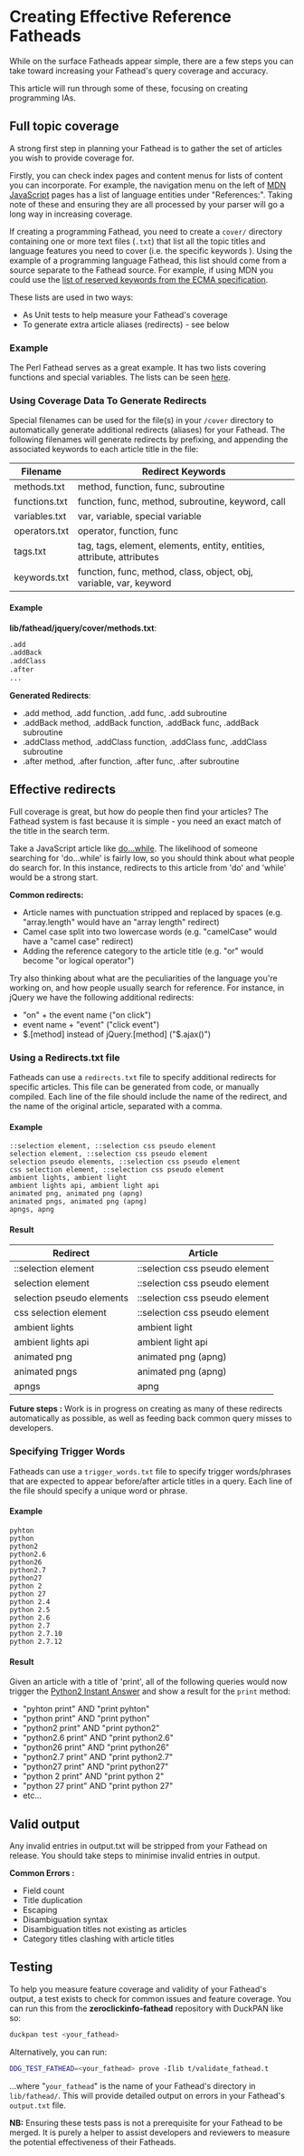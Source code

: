 # Creating Effective Reference Fatheads

While on the surface Fatheads appear simple, there are a few steps you can take toward increasing your Fathead's query coverage and accuracy.

This article will run through some of these, focusing on creating programming IAs.

## Full topic coverage

A strong first step in planning your Fathead is to gather the set of articles you wish to provide coverage for.

Firstly, you can check index pages and content menus for lists of content you can incorporate. For example, the navigation menu on the left of [MDN JavaScript](https://developer.mozilla.org/en-US/docs/Web/JavaScript/) pages has a list of language entities under "References:". Taking note of these and ensuring they are all processed by your parser will go a long way in increasing coverage.

If creating a programming Fathead, you need to create a `cover/` directory containing one or more text files (`.txt`) that list all the topic titles and language features you need to cover (i.e. the specific keywords ). Using the example of a programming language Fathead, this list should come from a source separate to the Fathead source. For example, if using MDN you could use the [list of reserved keywords from the ECMA specification](http://ecma-international.org/ecma-262/6.0/#sec-keywords).

These lists are used in two ways:

- As Unit tests to help measure your Fathead's coverage
- To generate extra article aliases (redirects) - see below

### Example

The Perl Fathead serves as a great example. It has two lists covering functions and special variables. The lists can be seen [here](https://github.com/duckduckgo/zeroclickinfo-fathead/tree/c441e54d98b92cabce04154774cfbae485da63bd/lib/fathead/perl_doc/cover).

### Using Coverage Data To Generate Redirects

Special filenames can be used for the file(s) in your `/cover` directory to automatically generate additional redirects (aliases) for your Fathead. The following filenames will generate redirects by prefixing, and appending the associated keywords to each article title in the file:

Filename      | Redirect Keywords
------------- | ---------------------------------------------------------------------
methods.txt   | method, function, func, subroutine
functions.txt | function, func, method, subroutine, keyword, call
variables.txt | var, variable, special variable
operators.txt | operator, function, func
tags.txt      | tag, tags, element, elements, entity, entities, attribute, attributes
keywords.txt  | function, func, method, class, object, obj, variable, var, keyword

#### Example

**lib/fathead/jquery/cover/methods.txt**:

```txt
.add
.addBack
.addClass
.after
...
```

**Generated Redirects**:

- .add method, .add function, .add func, .add subroutine
- .addBack method, .addBack function, .addBack func, .addBack subroutine
- .addClass method, .addClass function, .addClass func, .addClass subroutine
- .after method, .after function, .after func, .after subroutine

## Effective redirects

Full coverage is great, but how do people then find your articles? The Fathead system is fast because it is simple - you need an exact match of the title in the search term.

Take a JavaScript article like [do...while](https://developer.mozilla.org/en-US/docs/Web/JavaScript/Reference/Statements/do...while). The likelihood of someone searching for 'do...while' is fairly low, so you should think about what people do search for. In this instance, redirects to this article from 'do' and 'while' would be a strong start.

**Common redirects:**

- Article names with punctuation stripped and replaced by spaces (e.g. "array.length" would have an "array length" redirect)
- Camel case split into two lowercase words (e.g. "camelCase" would have a "camel case" redirect)
- Adding the reference category to the article title (e.g. "or" would become "or logical operator")

Try also thinking about what are the peculiarities of the language you're working on, and how people usually search for reference. For instance, in jQuery we have the following additional redirects:

- "on" + the event name ("on click")
- event name + "event" ("click event")
- $.[method] instead of jQuery.[method] ("$.ajax()")

### Using a Redirects.txt file

Fatheads can use a `redirects.txt` file to specify additional redirects for specific articles. This file can be generated from code, or manually compiled. Each line of the file should include the name of the redirect, and the name of the original article, separated with a comma.

#### Example

```
::selection element, ::selection css pseudo element
selection element, ::selection css pseudo element
selection pseudo elements, ::selection css pseudo element
css selection element, ::selection css pseudo element
ambient lights, ambient light
ambient lights api, ambient light api
animated png, animated png (apng)
animated pngs, animated png (apng)
apngs, apng
```

#### Result

Redirect                  | Article
------------------------- | ------------------------------
::selection element       | ::selection css pseudo element
selection element         | ::selection css pseudo element
selection pseudo elements | ::selection css pseudo element
css selection element     | ::selection css pseudo element
ambient lights            | ambient light
ambient lights api        | ambient light api
animated png              | animated png (apng)
animated pngs             | animated png (apng)
apngs                     | apng

**Future steps :** Work is in progress on creating as many of these redirects automatically as possible, as well as feeding back common query misses to developers.

### Specifying Trigger Words

Fatheads can use a `trigger_words.txt` file to specify trigger words/phrases that are expected to appear before/after article titles in a query. Each line of the file should specify a unique word or phrase.

#### Example

```
pyhton
python
python2
python2.6
python26
python2.7
python27
python 2
python 27
python 2.4
python 2.5
python 2.6
python 2.7
python 2.7.10
python 2.7.12
```

#### Result

Given an article with a title of 'print', all of the following queries would now trigger the [Python2 Instant Answer](https://duck.co/ia/view/python2) and show a result for the `print` method:

- "pyhton print" AND "print pyhton"
- "python print" AND "print python"
- "python2 print" AND "print python2"
- "python2.6 print" AND "print python2.6"
- "python26 print" AND "print python26"
- "python2.7 print" AND "print python2.7"
- "python27 print" AND "print python27"
- "python 2 print" AND "print python 2"
- "python 27 print" AND "print python 27"
- etc...

## Valid output

Any invalid entries in output.txt will be stripped from your Fathead on release. You should take steps to minimise invalid entries in output.

**Common Errors :**

- Field count
- Title duplication
- Escaping
- Disambiguation syntax
- Disambiguation titles not existing as articles
- Category titles clashing with article titles

## Testing

To help you measure feature coverage and validity of your Fathead's output, a test exists to check for common issues and feature coverage. You can run this from the **zeroclickinfo-fathead** repository with DuckPAN like so:

```bash
duckpan test <your_fathead>
```

Alternatively, you can run:

```bash
DDG_TEST_FATHEAD=<your_fathead> prove -Ilib t/validate_fathead.t
```

...where "`your_fathead`" is the name of your Fathead's directory in `lib/fathead/`. This will provide detailed output on errors in your Fathead's `output.txt` file.

**NB:** Ensuring these tests pass is not a prerequisite for your Fathead to be merged. It is purely a helper to assist developers and reviewers to measure the potential effectiveness of their Fatheads.
